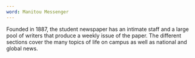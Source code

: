 ```yaml
---
word: Manitou Messenger
---
```


  Founded in 1887, the student newspaper has an intimate staff and a large pool of writers that produce a weekly issue of the paper. The different sections cover the many topics of life on campus as well as national and global news.
